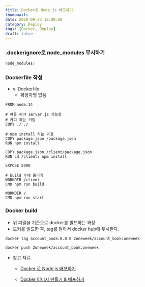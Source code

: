 ```yaml
---
title: Docker로 Node.js 배포하기
thumbnail: 
date: 2020-09-23 18:00:00
category: Deploy
tags: [Docker, Deploy]
draft: false
---
```


### .dockerignore로 node_modules 무시하기

```python
node_modules/

```

### Dockerfile 작성

- vi Dockerfile
    - 확장자명 없음

```docker
FROM node:14

# 얘를 써야 server.js 가능함
# 카피 하는 거임
COPY ./ ./

# npm install 하는 과정
COPY package.json /package.json
RUN npm install

COPY package.json /client/package.json
RUN cd /client; npm install

EXPOSE 5000

# build 후에 돌리기
WORKDIR /client
CMD npm run build

WORKDIR /
CMD npm run start
```

### Docker build

- 위 파일을 기준으로 docker를 빌드하는 과정
- 도커를 빌드한 후, tag를 달아서 docker hub에 푸시한다.

```docker
docker tag account_book:0.0.0 2oneweek/account_book:oneweek
```

```docker
docker push 2oneweek/account_book:oneweek
```

- 참고 자료

    - [Docker 로 Node.js 배포하기](https://seokjun.kim/docker-nginx-node/)

    - [Docker 이미지 만들기 & 배포하기](https://jgtonys.github.io/blog/2019/08/13/docker-image-upload/)